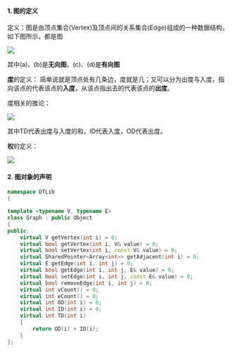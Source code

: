 #### 1. 图的定义

定义：图是由顶点集合(Vertex)及顶点间的关系集合(Edge)组成的一种数据结构，如下图所示，都是图

![](https://md-pic-1259272405.cos.ap-guangzhou.myqcloud.com/img/20200630233252.png)

其中(a)、(b)是**无向图**，(c)、(d)是**有向图**

**度**的定义：
简单说就是顶点处有几条边，度就是几；又可以分为出度与入度，指向该点的代表该点的**入度**，从该点指出去的代表该点的**出度**。

度相关的推论：

![](https://md-pic-1259272405.cos.ap-guangzhou.myqcloud.com/img/20200630233748.png)

其中TD代表出度与入度的和，ID代表入度，OD代表出度。

**权**的定义：

![](https://md-pic-1259272405.cos.ap-guangzhou.myqcloud.com/img/20200630233913.png)

#### 2. 图对象的声明

```cpp
namespace DTLib
{

template <typename V, typename E>
class Graph : public Object
{
public:
    virtual V getVertex(int i) = 0;
    virtual bool getVertex(int i, V& value) = 0;
    virtual bool setVertex(int i, const V& value) = 0;
    virtual SharedPointer<Array<int>> getAdjacent(int i) = 0;
    virtual E getEdge(int i, int j) = 0;
    virtual bool getEdge(int i, int j, E& value) = 0;
    virtual bool setEdge(int i, int j, const E& value) = 0;
    virtual bool removeEdge(int i, int j) = 0;
    virtual int vCount() = 0;
    virtual int eCount() = 0;
    virtual int OD(int i) = 0;
    virtual int ID(int i) = 0;
    virtual int TD(int i)
    {
        return OD(i) + ID(i);
    }
};
```